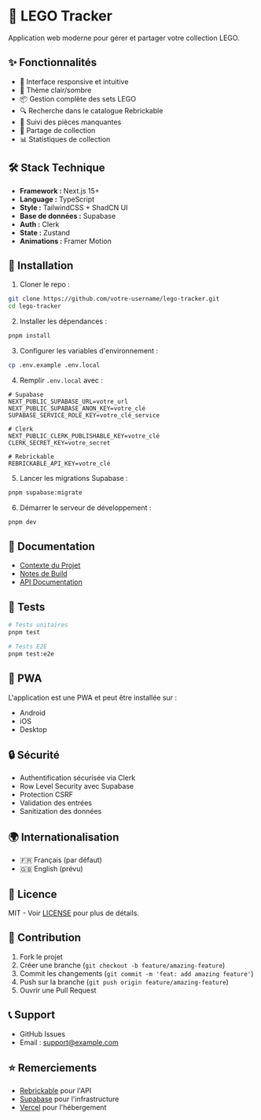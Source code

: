 # 🧱 LEGO Tracker

Application web moderne pour gérer et partager votre collection LEGO.

## ✨ Fonctionnalités

- 📱 Interface responsive et intuitive
- 🎨 Thème clair/sombre
- 📦 Gestion complète des sets LEGO
- 🔍 Recherche dans le catalogue Rebrickable
- 🧩 Suivi des pièces manquantes
- 🔗 Partage de collection
- 📊 Statistiques de collection

## 🛠️ Stack Technique

- **Framework :** Next.js 15+
- **Language :** TypeScript
- **Style :** TailwindCSS + ShadCN UI
- **Base de données :** Supabase
- **Auth :** Clerk
- **State :** Zustand
- **Animations :** Framer Motion

## 🚀 Installation

1. Cloner le repo :

```bash
git clone https://github.com/votre-username/lego-tracker.git
cd lego-tracker
```

2. Installer les dépendances :

```bash
pnpm install
```

3. Configurer les variables d'environnement :

```bash
cp .env.example .env.local
```

4. Remplir `.env.local` avec :

```env
# Supabase
NEXT_PUBLIC_SUPABASE_URL=votre_url
NEXT_PUBLIC_SUPABASE_ANON_KEY=votre_clé
SUPABASE_SERVICE_ROLE_KEY=votre_clé_service

# Clerk
NEXT_PUBLIC_CLERK_PUBLISHABLE_KEY=votre_clé
CLERK_SECRET_KEY=votre_secret

# Rebrickable
REBRICKABLE_API_KEY=votre_clé
```

5. Lancer les migrations Supabase :

```bash
pnpm supabase:migrate
```

6. Démarrer le serveur de développement :

```bash
pnpm dev
```

## 📖 Documentation

- [Contexte du Projet](./ProjectDocs/contexts/projectContext.md)
- [Notes de Build](./ProjectDocs/Build_Notes/)
- [API Documentation](./ProjectDocs/api.md)

## 🧪 Tests

```bash
# Tests unitaires
pnpm test

# Tests E2E
pnpm test:e2e
```

## 📱 PWA

L'application est une PWA et peut être installée sur :

- Android
- iOS
- Desktop

## 🔒 Sécurité

- Authentification sécurisée via Clerk
- Row Level Security avec Supabase
- Protection CSRF
- Validation des entrées
- Sanitization des données

## 🌍 Internationalisation

- 🇫🇷 Français (par défaut)
- 🇬🇧 English (prévu)

## 📄 Licence

MIT - Voir [LICENSE](LICENSE) pour plus de détails.

## 🤝 Contribution

1. Fork le projet
2. Créer une branche (`git checkout -b feature/amazing-feature`)
3. Commit les changements (`git commit -m 'feat: add amazing feature'`)
4. Push sur la branche (`git push origin feature/amazing-feature`)
5. Ouvrir une Pull Request

## 📞 Support

- GitHub Issues
- Email : support@example.com

## ⭐️ Remerciements

- [Rebrickable](https://rebrickable.com/) pour l'API
- [Supabase](https://supabase.com/) pour l'infrastructure
- [Vercel](https://vercel.com/) pour l'hébergement
